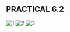 PRACTICAL 6.2
------------------------------
![1](https://cloud.githubusercontent.com/assets/16949393/14405942/802f4472-feb8-11e5-9f6e-e8f895a36e91.JPG)
![2](https://cloud.githubusercontent.com/assets/16949393/14405943/8398e65e-feb8-11e5-8862-f0b78fcbcabc.JPG)
![3](https://cloud.githubusercontent.com/assets/16949393/14405944/85c5d1bc-feb8-11e5-89f2-d9259c8424a6.png)
